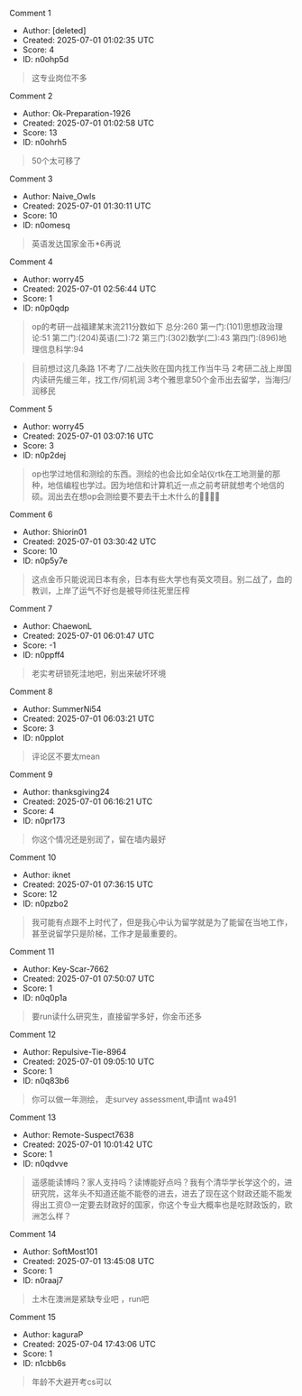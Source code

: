 Comment 1

- Author: [deleted]
- Created: 2025-07-01 01:02:35 UTC
- Score: 4
- ID: n0ohp5d

> 这专业岗位不多

Comment 2

- Author: Ok-Preparation-1926
- Created: 2025-07-01 01:02:58 UTC
- Score: 13
- ID: n0ohrh5

> 50个太可移了

Comment 3

- Author: Naive_Owls
- Created: 2025-07-01 01:30:11 UTC
- Score: 10
- ID: n0omesq

> 英语发达国家金币\*6再说

Comment 4

- Author: worry45
- Created: 2025-07-01 02:56:44 UTC
- Score: 1
- ID: n0p0qdp

> op的考研一战福建某末流211分数如下
> 总分:260
> 第一门:(101)思想政治理论:51
> 第二门:(204)英语(二):72
> 第三门:(302)数学(二):43
> 第四门:(896)地理信息科学:94

> 目前想过这几条路
> 1不考了/二战失败在国内找工作当牛马
> 2考研二战上岸国内读研先缓三年，找工作/伺机润
> 3考个雅思拿50个金币出去留学，当海归/润移民

Comment 5

- Author: worry45
- Created: 2025-07-01 03:07:16 UTC
- Score: 3
- ID: n0p2dej

> op也学过地信和测绘的东西。测绘的也会比如全站仪rtk在工地测量的那种，地信编程也学过。因为地信和计算机近一点之前考研就想考个地信的硕。润出去在想op会测绘要不要去干土木什么的😮‍💨😮‍💨

Comment 6

- Author: Shiorin01
- Created: 2025-07-01 03:30:42 UTC
- Score: 10
- ID: n0p5y7e

> 这点金币只能说润日本有余，日本有些大学也有英文项目。别二战了，血的教训，上岸了运气不好也是被导师往死里压榨

Comment 7

- Author: ChaewonL
- Created: 2025-07-01 06:01:47 UTC
- Score: -1
- ID: n0ppff4

> 老实考研锁死洼地吧，别出来破坏环境

Comment 8

- Author: SummerNi54
- Created: 2025-07-01 06:03:21 UTC
- Score: 3
- ID: n0pplot

> 评论区不要太mean

Comment 9

- Author: thanksgiving24
- Created: 2025-07-01 06:16:21 UTC
- Score: 4
- ID: n0pr173

> 你这个情况还是别润了，留在墙内最好

Comment 10

- Author: iknet
- Created: 2025-07-01 07:36:15 UTC
- Score: 12
- ID: n0pzbo2

> 我可能有点跟不上时代了，但是我心中认为留学就是为了能留在当地工作，甚至说留学只是阶梯，工作才是最重要的。

Comment 11

- Author: Key-Scar-7662
- Created: 2025-07-01 07:50:07 UTC
- Score: 1
- ID: n0q0p1a

> 要run读什么研究生，直接留学多好，你金币还多

Comment 12

- Author: Repulsive-Tie-8964
- Created: 2025-07-01 09:05:10 UTC
- Score: 1
- ID: n0q83b6

> 你可以做一年测绘， 走survey assessment,申请nt wa491

Comment 13

- Author: Remote-Suspect7638
- Created: 2025-07-01 10:01:42 UTC
- Score: 1
- ID: n0qdvve

> 遥感能读博吗？家人支持吗？读博能好点吗？我有个清华学长学这个的，进研究院，这年头不知道还能不能卷的进去，进去了现在这个财政还能不能发得出工资😓一定要去财政好的国家，你这个专业大概率也是吃财政饭的，欧洲怎么样？

Comment 14

- Author: SoftMost101
- Created: 2025-07-01 13:45:08 UTC
- Score: 1
- ID: n0raaj7

> 土木在澳洲是紧缺专业吧 ，run吧

Comment 15

- Author: kaguraP
- Created: 2025-07-04 17:43:06 UTC
- Score: 1
- ID: n1cbb6s

> 年龄不大避开考cs可以
